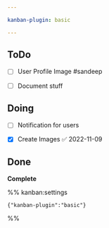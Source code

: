 ```yaml
---

kanban-plugin: basic

---
```


## ToDo

- [ ] User Profile Image #sandeep
- [ ] Document stuff


## Doing

- [ ] Notification for users
- [x] Create Images ✅ 2022-11-09


## Done

**Complete**




%% kanban:settings
```
{"kanban-plugin":"basic"}
```
%%
